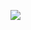 <!--
id: 52007577320
link: http://jreed91.tumblr.com/post/52007577320/penguins-at-saint-louis-zoo
slug: penguins-at-saint-louis-zoo
date: Sun Jun 02 2013 17:47:09 GMT-0500 (CDT)
publish: 2013-06-02
tags: 
title: Penguins (at Saint Louis Zoo)
-->


![](http://24.media.tumblr.com/de049fa5140943c49d992831a2dcfe5c/tumblr_mnsfalqfAV1qi8pkco1_1280.jpg)

